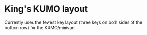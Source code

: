 # King's KUMO layout

Currently uses the fewest key layout (three keys on both sides of the bottom row) for the KUMO/minivan

